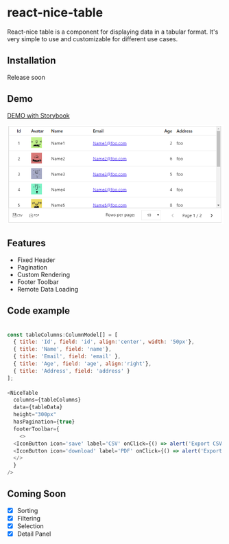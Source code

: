 # react-nice-table
React-nice table is a component for displaying data in a tabular format. It's very simple to use and customizable for different use cases.

## Installation
Release soon

## Demo

[DEMO with Storybook](https://phamtung1.github.io/react-nice-table/storybook-static)

![alt text](https://raw.githubusercontent.com/phamtung1/react-nice-table/master/screenshots/table1.png)

## Features
* Fixed Header
* Pagination
* Custom Rendering
* Footer Toolbar
* Remote Data Loading 
## Code example
```js

const tableColumns:ColumnModel[] = [
  { title: 'Id', field: 'id', align:'center', width: '50px'},
  { title: 'Name', field: 'name'},
  { title: 'Email', field: 'email' },
  { title: 'Age', field: 'age', align:'right'},
  { title: 'Address', field: 'address' }
];

<NiceTable 
  columns={tableColumns} 
  data={tableData} 
  height="300px"
  hasPagination={true}
  footerToolbar={
    <>
  <IconButton icon='save' label='CSV' onClick={() => alert('Export CSV')}/>
  <IconButton icon='download' label='PDF' onClick={() => alert('Export PDF')}/>
  </>
  }
/>
```

## Coming Soon
- [x] Sorting
- [x] Filtering
- [x] Selection
- [x] Detail Panel